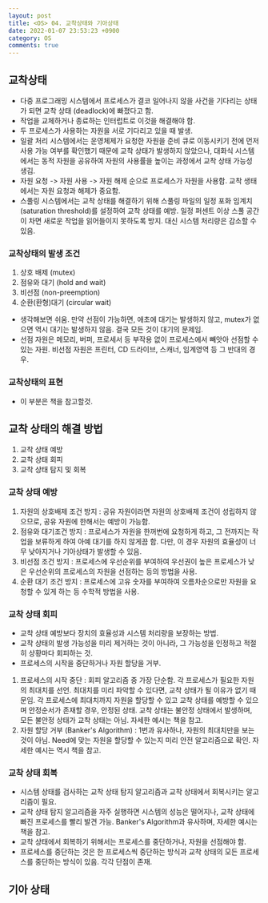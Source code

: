 ```yaml
---
layout: post
title: <OS> 04. 교착상태와 기아상태
date: 2022-01-07 23:53:23 +0900
category: OS
comments: true
---
```


## 교착상태 

- 다중 프로그래밍 시스템에서 프로세스가 결코 일어나지 않을 사건을 기다리는 상태가 되면 교착 상태 (deadlock)에 빠졌다고 함.
- 작업을 교체하거나 종료하는 인터럽트로 이것을 해결해야 함.
- 두 프로세스가 사용하는 자원을 서로 기다리고 있을 때 발생.
- 일괄 처리 시스템에서는 운영체제가 요청한 자원을 준비 큐로 이동시키기 전에 먼저 사용 가능 여부를 확인했기 때문에 교착 상태가 발생하지 않았으나, 대화식 시스템에서는 동적 자원을 공유하여 자원의 사용률을 높이는 과정에서 교착 상태 가능성 생김.
- 자원 요청 -> 자원 사용 -> 자원 해제 순으로 프로세스가 자원을 사용함. 교착 생태에서는 자원 요청과 해제가 중요함.
- 스풀링 시스템에서는 교착 상태를 해결하기 위해 스풀링 파일의 일정 포화 임계치 (saturation threshold)를 설정하여 교착 상태를 예방. 일정 퍼센트 이상 스풀 공간이 차면 새로운 작업을 읽어들이지 못하도록 방지. 대신 시스템 처리량은 감소할 수 있음. 

### 교착상태의 발생 조건 

1. 상호 배제 (mutex)
2. 점유와 대기 (hold and wait)
3. 비선점 (non-preemption)
4. 순환(환형)대기 (circular wait) 

- 생각해보면 쉬움. 만약 선점이 가능하면, 애초에 대기는 발생하지 않고, mutex가 없으면 역시 대기는 발생하지 않음. 결국 모든 것이 대기의 문제임.
- 선점 자원은 메모리, 버퍼, 프로세서 등 부작용 없이 프로세스에서 빼앗아 선점할 수 있는 자원. 비선점 자원은 프린터, CD 드라이브, 스캐너, 임계영역 등 그 반대의 경우. 

### 교착상태의 표현 

- 이 부분은 책을 참고할것. 

## 교착 상태의 해결 방법 

1. 교착 상태 예방
2. 교착 상태 회피
3. 교착 상태 탐지 및 회복 

### 교착 상태 예방 

1. 자원의 상호배제 조건 방지 : 공유 자원이라면 자원의 상호배제 조건이 성립하지 않으므로, 공유 자원에 한해서는 예방이 가능함.
2. 점유와 대기조건 방지 : 프로세스가 자원을 한꺼번에 요청하게 하고, 그 전까지는 작업을 보류하게 하여 아예 대기를 하지 않게끔 함. 다만, 이 경우 자원의 효율성이 너무 낮아지거나 기아상태가 발생할 수 있음.
3. 비선점 조건 방지 : 프로세스에 우선순위를 부여하여 우선권이 높은 프로세스가 낮은 우선순위의 프로세스의 자원을 선점하는 등의 방법을 사용.
4. 순환 대기 조건 방지 : 프로세스에 고유 숫자를 부여하여 오름차순으로만 자원을 요청할 수 있게 하는 등 수학적 방법을 사용. 

### 교착 상태 회피 

- 교착 상태 예방보다 장치의 효율성과 시스템 처리량을 보장하는 방법.
- 교착 상태의 발생 가능성을 미리 제거하는 것이 아니라, 그 가능성을 인정하고 적절히 상황마다 회피하는 것.
- 프로세스의 시작을 중단하거나 자원 할당을 거부. 

1. 프로세스의 시작 중단 : 회피 알고리즘 중 가장 단순함. 각 프로세스가 필요한 자원의 최대치를 선언. 최대치를 미리 파악할 수 있다면, 교착 상태가 될 이유가 없기 때문임. 각 프로세스에 최대치까지 자원을 할당할 수 있고 교착 상태를 예방할 수 있으며 안정순서가 존재할 경우, 안정된 상태. 교착 상태는 불안정 상태에서 발생하며, 모든 불안정 상태가 교착 상태는 아님. 자세한 예시는 책을 참고.
2. 자원 할당 거부 (Banker's Algorithm) : 1번과 유사하나, 자원의 최대치만을 보는 것이 아님. Need에 맞는 자원을 할당할 수 있는지 미리 안전 알고리즘으로 확인. 자세한 예시는 역시 책을 참고. 

### 교착 상태 회복 

- 시스템 상태를 검사하는 교착 상태 탐지 알고리즘과 교착 상태에서 회복시키는 알고리즘이 필요.
- 교착 상태 탐지 알고리즘을 자주 실행하면 시스템의 성능은 떨어지나, 교착 상태에 빠진 프로세스를 빨리 발견 가능. Banker's Algorithm과 유사하며, 자세한 예시는 책을 참고.
- 교착 상태에서 회복하기 위해서는 프로세스를 중단하거나, 자원을 선점해야 함.
- 프로세스를 중단하는 것은 한 프로세스씩 중단하는 방식과 교착 상태의 모든 프로세스를 중단하는 방식이 있음. 각각 단점이 존재. 

## 기아 상태